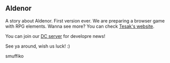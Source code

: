 ## Aldenor

A story about Aldenor. First version ever. We are preparing a browser game with RPG elements. Wanna see more? You can check [Tesak's website](https://www.tesaks.com/).

You can join our [DC server](https://discord.gg/wKv3F9TuXY) for developre news!

See ya around, wish us luck! :)

smuffiko